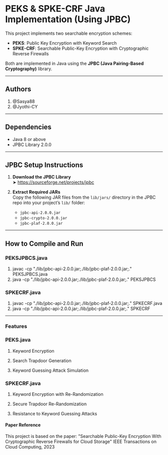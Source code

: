 # PEKS & SPKE-CRF Java Implementation (Using JPBC)

This project implements two searchable encryption schemes:
- **PEKS**: Public Key Encryption with Keyword Search
- **SPKE-CRF**: Searchable Public-Key Encryption with Cryptographic Reverse Firewalls

Both are implemented in Java using the **JPBC (Java Pairing-Based Cryptography)** library.

---
## Authors 
1. @Sasya88
2. @Jyothi-CY

---
## Dependencies

- Java 8 or above
- JPBC Library 2.0.0

---

## JPBC Setup Instructions

1. **Download the JPBC Library**  
   ➤ https://sourceforge.net/projects/jpbc

2. **Extract Required JARs**  
   Copy the following JAR files from the `lib/jars/` directory in the JPBC repo into your project’s `lib/` folder:
   - `jpbc-api-2.0.0.jar`
   - `jpbc-crypto-2.0.0.jar`
   - `jpbc-plaf-2.0.0.jar`

---

## How to Compile and Run

### PEKSJPBCS.java
1. javac -cp "./lib/jpbc-api-2.0.0.jar;./lib/jpbc-plaf-2.0.0.jar;." PEKSJPBCS.java
2. java -cp "./lib/jpbc-api-2.0.0.jar;./lib/jpbc-plaf-2.0.0.jar;." PEKSJPBCS
### SPKECRF.java
1. javac -cp "./lib/jpbc-api-2.0.0.jar;./lib/jpbc-plaf-2.0.0.jar;." SPKECRF.java
2. java -cp "./lib/jpbc-api-2.0.0.jar;./lib/jpbc-plaf-2.0.0.jar;." SPKECRF

---
### Features
### PEKS.java
1. Keyword Encryption

2. Search Trapdoor Generation

3. Keyword Guessing Attack Simulation

### SPKECRF.java
1. Keyword Encryption with Re-Randomization

2. Secure Trapdoor Re-Randomization

3. Resistance to Keyword Guessing Attacks

#### Paper Reference
This project is based on the paper:
"Searchable Public-Key Encryption With Cryptographic Reverse Firewalls for Cloud Storage"
IEEE Transactions on Cloud Computing, 2023
